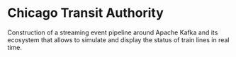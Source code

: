 # Chicago Transit Authority
 Construction of a streaming event pipeline around Apache Kafka and its ecosystem that allows to simulate and display the status of train lines in real time.
